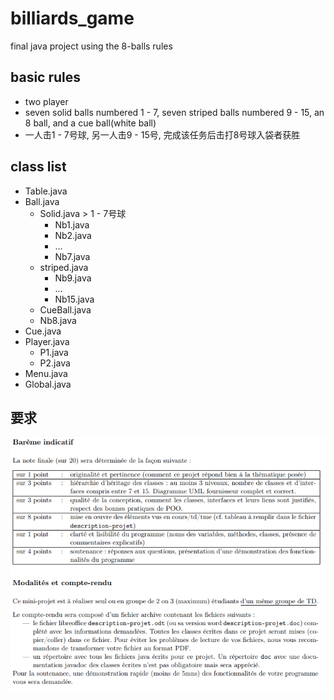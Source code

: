 # billiards_game
final java project using the 8-balls rules
## basic rules
- two player
- seven solid balls numbered 1 - 7, seven striped balls numbered 9 - 15, an 8 ball, and a cue ball(white ball)
- 一人击1 - 7号球, 另一人击9 - 15号, 完成该任务后击打8号球入袋者获胜
## class list
- Table.java
- Ball.java
  - Solid.java > 1 - 7号球
    - Nb1.java
    - Nb2.java
    - ...
    - Nb7.java
  - striped.java
    - Nb9.java
    - ...
    - Nb15.java
  - CueBall.java
  - Nb8.java
- Cue.java
- Player.java
  - P1.java
  - P2.java
- Menu.java
- Global.java
## 要求
![image](https://raw.githubusercontent.com/noob20000405/readme_pic/master/images/java_project_request.png)
